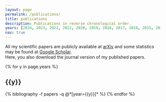 ```yaml
---
layout: page
permalink: /publications/
title: publications
description: Publications in reverse chronological order.
years: [2024, 2023, 2022, 2021, 2020, 2019, 2018, 2017, 2016, 2015, 2014, 2013, 2012]
nav: true
---
```


[comment]: # (List of my scientific publications.)

All my scientific papers are publicly available at [arXiv](https://arxiv.org/a/quintino_m_1.html) and some statistics may be found at [Google Scholar](https://scholar.google.com/citations?user=9S-Jrs4AAAAJ). <br>
Here, you also download the journal version of my published papers.

<div class="publications">

{% for y in page.years %}
  <h2 class="year">{{y}}</h2>
  {% bibliography -f papers -q @*[year={{y}}]* %}
{% endfor %}

</div>

